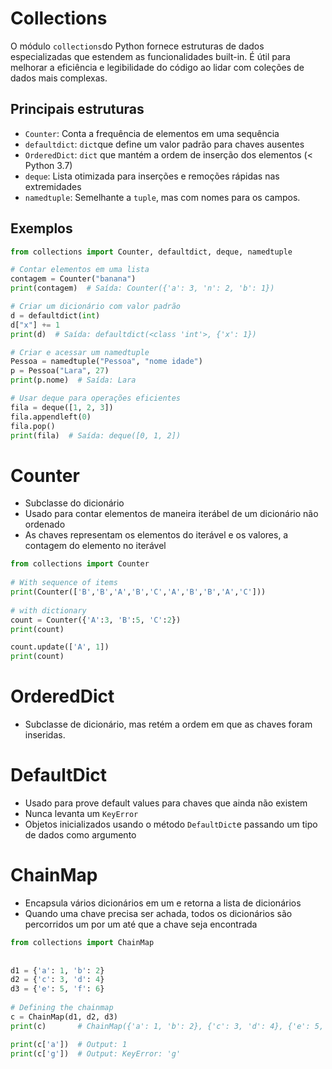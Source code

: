 # Collections

O módulo `collections`do Python fornece estruturas de dados especializadas que estendem as funcionalidades built-in. É útil para melhorar a eficiência e legibilidade do código ao lidar com coleções de dados mais complexas.

## Principais estruturas
- `Counter`: Conta a frequência de elementos em uma sequência
- `defaultdict`: `dict`que define um valor padrão para chaves ausentes
- `OrderedDict`: `dict` que mantém a ordem de inserção dos elementos (< Python 3.7)
- `deque`: Lista otimizada para inserções e remoções rápidas nas extremidades
- `namedtuple`: Semelhante a `tuple`, mas com nomes para os campos.

## Exemplos 

```python
from collections import Counter, defaultdict, deque, namedtuple

# Contar elementos em uma lista
contagem = Counter("banana")  
print(contagem)  # Saída: Counter({'a': 3, 'n': 2, 'b': 1})

# Criar um dicionário com valor padrão
d = defaultdict(int)
d["x"] += 1  
print(d)  # Saída: defaultdict(<class 'int'>, {'x': 1})

# Criar e acessar um namedtuple
Pessoa = namedtuple("Pessoa", "nome idade")
p = Pessoa("Lara", 27)
print(p.nome)  # Saída: Lara

# Usar deque para operações eficientes
fila = deque([1, 2, 3])
fila.appendleft(0)
fila.pop()
print(fila)  # Saída: deque([0, 1, 2])

```


# Counter
- Subclasse do dicionário
- Usado para contar elementos de maneira iterábel de um dicionário não ordenado 
- As chaves representam os elementos do iterável e os valores, a contagem do elemento no iterável

```python
from collections import Counter
  
# With sequence of items 
print(Counter(['B','B','A','B','C','A','B','B','A','C']))
  
# with dictionary
count = Counter({'A':3, 'B':5, 'C':2})
print(count)

count.update(['A', 1])
print(count)

```

# OrderedDict
- Subclasse de dicionário, mas retém a ordem em que as chaves foram inseridas.

# DefaultDict
- Usado para prove default values para chaves que ainda não existem
- Nunca levanta um `KeyError`
- Objetos inicializados usando o método `DefaultDict`e passando um tipo de dados como argumento

# ChainMap
- Encapsula vários dicionários em um e retorna a lista de dicionários
- Quando uma chave precisa ser achada, todos os dicionários são percorridos um por um até que a chave seja encontrada

```python
from collections import ChainMap
    
    
d1 = {'a': 1, 'b': 2}
d2 = {'c': 3, 'd': 4}
d3 = {'e': 5, 'f': 6}
    
# Defining the chainmap
c = ChainMap(d1, d2, d3)
print(c)       # ChainMap({'a': 1, 'b': 2}, {'c': 3, 'd': 4}, {'e': 5, 'f': 6})

print(c['a'])  # Output: 1
print(c['g'])  # Output: KeyError: 'g'

```